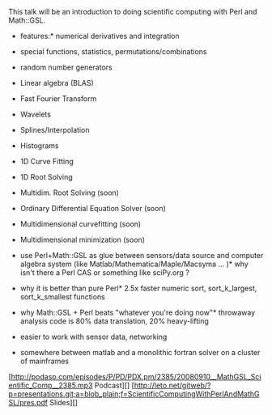 This talk will be an introduction to doing scientific computing with Perl and Math::GSL. 

* features:* numerical derivatives and integration
* special functions, statistics, permutations/combinations
* random number generators
* Linear algebra (BLAS)
* Fast Fourier Transform
* Wavelets
* Splines/Interpolation
* Histograms
* 1D Curve Fitting
* 1D Root Solving 
* Multidim. Root Solving (soon)
* Ordinary Differential Equation Solver (soon)
* Multidimensional curvefitting (soon)
* Multidimensional minimization (soon)



* use Perl+Math::GSL as glue between sensors/data source and computer algebra system (like Matlab/Mathematica/Maple/Macsyma ... )* why isn't there a Perl CAS or something like sciPy.org ?



* why it is better than pure Perl* 2.5x faster numeric sort, sort_k_largest, sort_k_smallest functions



* why Math::GSL + Perl beats "whatever you're doing now"* throwaway analysis code is 80% data translation, 20% heavy-lifting
* easier to work with sensor data, networking
* somewhere between matlab and a monolithic fortran solver on a cluster of mainframes



[http://podasp.com/episodes/P/PD/PDX.pm/2385/20080910__MathGSL_Scientific_Comp__2385.mp3 Podcast][] [http://leto.net/gitweb/?p=presentations.git;a=blob_plain;f=ScientificComputingWithPerlAndMathGSL/pres.pdf Slides][]
